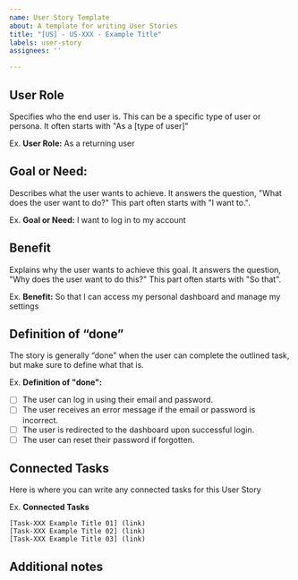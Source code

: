 ```yaml
---
name: User Story Template
about: A template for writing User Stories
title: "[US] - US-XXX - Example Title"
labels: user-story
assignees: ''

---
```


## User Role
Specifies who the end user is. This can be a specific type of user or persona. It often starts with "As a [type of user]"

Ex. **User Role:** As a returning user

## Goal or Need: 
Describes what the user wants to achieve. It answers the question, "What does the user want to do?" This part often starts with "I want to.".

Ex. **Goal or Need:** I want to log in to my account

## Benefit 
Explains why the user wants to achieve this goal. It answers the question, "Why does the user want to do this?" This part often starts with "So that".

Ex. **Benefit:** So that I can access my personal dashboard and manage my settings

## Definition of “done” 
The story is generally “done” when the user can complete the outlined task, but make sure to define what that is.

Ex. **Definition of "done":**


- [ ] The user can log in using their email and password.
- [ ] The user receives an error message if the email or password is incorrect.
- [ ] The user is redirected to the dashboard upon successful login.
- [ ] The user can reset their password if forgotten.

## Connected Tasks
Here is where you can write any connected tasks for this User Story

Ex. **Connected Tasks**

    [Task-XXX Example Title 01] (link)
    [Task-XXX Example Title 02] (link)
    [Task-XXX Example Title 03] (link)

## Additional notes
